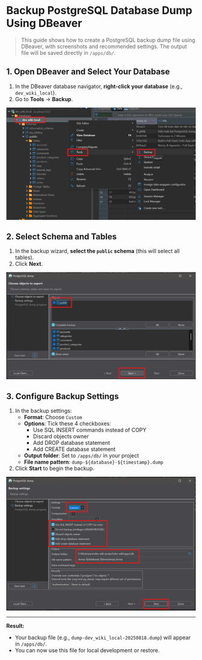 # Backup PostgreSQL Database Dump Using DBeaver

> This guide shows how to create a PostgreSQL backup dump file using DBeaver, with screenshots and recommended settings. The output file will be saved directly in `/apps/db/`.

## 1. Open DBeaver and Select Your Database

1. In the DBeaver database navigator, **right-click your database** (e.g., `dev_wiki_local`).
2. Go to **Tools** → **Backup**.

<img src="instructions/backup1.png" alt="Choose database, Tools, Backup" width="600">

## 2. Select Schema and Tables

1. In the backup wizard, **select the `public` schema** (this will select all tables).
2. Click **Next**.

<img src="instructions/backup2.png" alt="Select public schema" width="600">

## 3. Configure Backup Settings

1. In the backup settings:
   - **Format**: Choose `Custom`
   - **Options**: Tick these 4 checkboxes:
     - Use SQL INSERT commands instead of COPY
     - Discard objects owner
     - Add DROP database statement
     - Add CREATE database statement
   - **Output folder**: Set to `/apps/db/` in your project
   - **File name pattern**: `dump-${database}-${timestamp}.dump`
2. Click **Start** to begin the backup.

<img src="instructions/backup3.png" alt="Backup settings: format, checkboxes, output folder, file name" width="600">

---

**Result:**

- Your backup file (e.g., `dump-dev_wiki_local-20250818.dump`) will appear in `/apps/db/`.
- You can now use this file for local development or restore.

